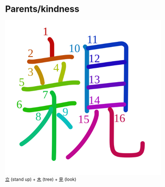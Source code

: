 # Parents/kindness
![89aa](../kanji-colorize/89aa.svg)
[立](立.md) (stand up) + [木](木.md) (tree) + [見](見.md) (look) 